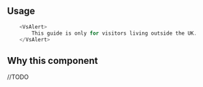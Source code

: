 ## Usage

```js
    <VsAlert>
        This guide is only for visitors living outside the UK.
    </VsAlert>
```

## Why this component

//TODO